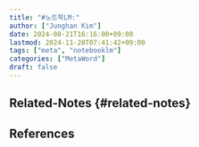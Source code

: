 ```yaml
---
title: "#노트북LM:"
author: ["Junghan Kim"]
date: 2024-08-21T16:16:00+09:00
lastmod: 2024-11-20T07:41:42+09:00
tags: ["meta", "notebooklm"]
categories: ["MetaWord"]
draft: false
---
```


## Related-Notes {#related-notes}

## References

<style>.csl-entry{text-indent: -1.5em; margin-left: 1.5em;}</style><div class="csl-bib-body">
</div>
